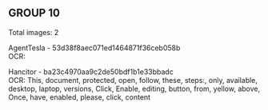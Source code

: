 ## GROUP 10
Total images: 2  

AgentTesla - 53d38f8aec071ed1464871f36ceb058b  
OCR:   

Hancitor - ba23c4970aa9c2de50bdf1b1e33bbadc  
OCR: This, document, protected, open, follow, these, steps:, only, available, desktop, laptop, versions, Click, Enable, editing, button, from, yellow, above, Once, have, enabled, please, click, content  

